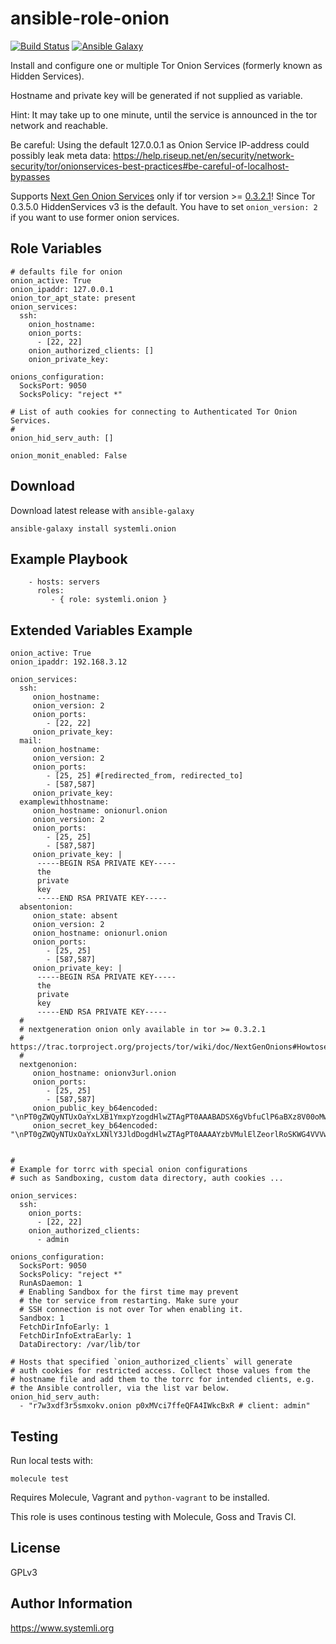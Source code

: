 ansible-role-onion
===========================

[![Build Status](https://travis-ci.com/systemli/ansible-role-onion.svg?branch=master)](https://travis-ci.com/systemli/ansible-role-onion)
[![Ansible Galaxy](http://img.shields.io/badge/ansible--galaxy-onion-blue.svg)](https://galaxy.ansible.com/systemli/onion/)


Install and configure one or multiple Tor Onion Services (formerly known as Hidden Services).

Hostname and private key will be generated if not supplied as variable.

Hint: It may take up to one minute, until the service is announced in the tor network and reachable.

Be careful: Using the default 127.0.0.1 as Onion Service IP-address could possibly leak meta data: https://help.riseup.net/en/security/network-security/tor/onionservices-best-practices#be-careful-of-localhost-bypasses

Supports [Next Gen Onion Services](https://trac.torproject.org/projects/tor/wiki/doc/NextGenOnions#Howtosetupyourownprop224service) only if tor version >= [0.3.2.1](https://blog.torproject.org/tor-0321-alpha-released-support-next-gen-onion-services-and-kist-scheduler)!
Since Tor 0.3.5.0 HiddenServices v3 is the default. You have to set `onion_version: 2` if you want to use former onion services.

Role Variables
--------------

```
# defaults file for onion
onion_active: True
onion_ipaddr: 127.0.0.1
onion_tor_apt_state: present
onion_services:
  ssh:
    onion_hostname:
    onion_ports:
      - [22, 22]
    onion_authorized_clients: []
    onion_private_key:

onions_configuration:
  SocksPort: 9050
  SocksPolicy: "reject *"

# List of auth cookies for connecting to Authenticated Tor Onion Services.
#
onion_hid_serv_auth: []

onion_monit_enabled: False
```

Download
--------

Download latest release with `ansible-galaxy`

	ansible-galaxy install systemli.onion

Example Playbook
----------------

```
    - hosts: servers
      roles:
         - { role: systemli.onion }
```

Extended Variables Example
--------------------------

```
onion_active: True
onion_ipaddr: 192.168.3.12

onion_services:
  ssh:
     onion_hostname:
     onion_version: 2
     onion_ports:
        - [22, 22]
     onion_private_key:
  mail:
     onion_hostname:
     onion_version: 2
     onion_ports:
        - [25, 25] #[redirected_from, redirected_to]
        - [587,587]
     onion_private_key:
  examplewithhostname:
     onion_hostname: onionurl.onion
     onion_version: 2
     onion_ports:
        - [25, 25]
        - [587,587]
     onion_private_key: |
      -----BEGIN RSA PRIVATE KEY-----
      the
      private
      key
      -----END RSA PRIVATE KEY-----
  absentonion:
     onion_state: absent
     onion_version: 2
     onion_hostname: onionurl.onion
     onion_ports:
        - [25, 25]
        - [587,587]
     onion_private_key: |
      -----BEGIN RSA PRIVATE KEY-----
      the
      private
      key
      -----END RSA PRIVATE KEY-----
  #
  # nextgeneration onion only available in tor >= 0.3.2.1
  # https://trac.torproject.org/projects/tor/wiki/doc/NextGenOnions#Howtosetupyourownprop224service
  #
  nextgenonion:
     onion_hostname: onionv3url.onion
     onion_ports:
        - [25, 25]
        - [587,587]
     onion_public_key_b64encoded: "\nPT0gZWQyNTUxOaYxLXB1YmxpYzogdHlwZTAgPT0AAABADSX6gVbfuClP6aBXz8V00oMw5Sovn0ZU\nftKei9UWmw==\n"
     onion_secret_key_b64encoded: "\nPT0gZWQyNTUxOaYxLXNlY3JldDogdHlwZTAgPT0AAAAYzbVMulElZeorlRoSKWG4VVVwWQN0lHac\nhpR5jLcqb2iuHQu7K9yrdRUrSUWW42gFUvl7lCDQPV7aGWQcf9TI\n"
    

#
# Example for torrc with special onion configurations
# such as Sandboxing, custom data directory, auth cookies ...

onion_services:
  ssh:
    onion_ports:
      - [22, 22]
    onion_authorized_clients:
      - admin

onions_configuration:
  SocksPort: 9050
  SocksPolicy: "reject *"
  RunAsDaemon: 1
  # Enabling Sandbox for the first time may prevent
  # the tor service from restarting. Make sure your
  # SSH connection is not over Tor when enabling it.
  Sandbox: 1
  FetchDirInfoEarly: 1
  FetchDirInfoExtraEarly: 1
  DataDirectory: /var/lib/tor

# Hosts that specified `onion_authorized_clients` will generate
# auth cookies for restricted access. Collect those values from the
# hostname file and add them to the torrc for intended clients, e.g.
# the Ansible controller, via the list var below.
onion_hid_serv_auth:
  - "r7w3xdf3r5smxokv.onion p0xMVci7ffeQFA4IWkcBxR # client: admin"
```

Testing
-------

Run local tests with:
```
molecule test
```
Requires Molecule, Vagrant and `python-vagrant` to be installed.

This role is uses continous testing with Molecule, Goss and Travis CI.

License
-------

GPLv3

Author Information
------------------

https://www.systemli.org
